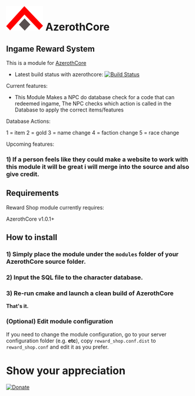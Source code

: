 # ![logo](https://raw.githubusercontent.com/azerothcore/azerothcore.github.io/master/images/logo-github.png) AzerothCore
## Ingame Reward System

This is a module for [AzerothCore](http://www.azerothcore.org)

- Latest build status with azerothcore: [![Build Status](https://github.com/azerothcore/mod-reward-shop/workflows/core-build/badge.svg?branch=master&event=push)](https://github.com/azerothcore/mod-reward-shop)

Current features:

- This Module Makes a NPC do database check for a code that can redeemed ingame, The NPC checks which action is called in the Database to apply the correct items/features

Database Actions:

1 = item
2 = gold
3 = name change
4 = faction change
5 = race change

Upcoming features:
### 1) If a person feels like they could make a website to work with this module it will be great i will merge into the source and also give credit.


## Requirements

Reward Shop module currently requires:

AzerothCore v1.0.1+

## How to install

### 1) Simply place the module under the `modules` folder of your AzerothCore source folder.

### 2) Input the SQL file to the character database.

### 3) Re-run cmake and launch a clean build of AzerothCore

**That's it.**

### (Optional) Edit module configuration

If you need to change the module configuration, go to your server configuration folder (e.g. **etc**), copy `reward_shop.conf.dist` to `reward_shop.conf` and edit it as you prefer.

# Show your appreciation
[![Donate](https://img.shields.io/badge/Donate-PayPal-green.svg)](https://www.paypal.com/cgi-bin/webscr?cmd=_s-xclick&hosted_button_id=SBJFTAJKUNEXC)







